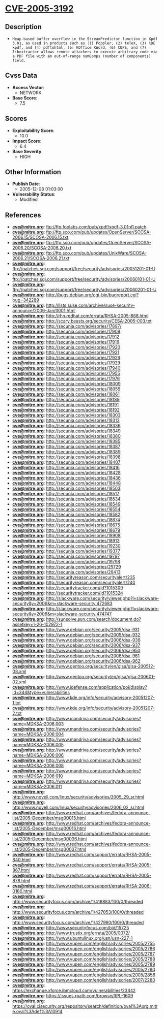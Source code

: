 
# [CVE-2005-3192](https://cve.mitre.org/cgi-bin/cvename.cgi?name=CVE-2005-3192)

## Description

- `Heap-based buffer overflow in the StreamPredictor function in Xpdf 3.01, as used in products such as (1) Poppler, (2) teTeX, (3) KDE kpdf, and (4) pdftohtml, (5) KOffice KWord, (6) CUPS, and (7) libextractor allows remote attackers to execute arbitrary code via a PDF file with an out-of-range numComps (number of components) field.`

## Cvss Data

- **Access Vector**:
  - NETWORK
- **Base Score**:
  - 7.5

## Scores

- **Exploitability Score**:
  - 10.0
- **Impact Score**:
  - 6.4
- **Base Severity**:
  - HIGH

## Other Information

- **Publish Date**:
  - 2005-12-08 01:03:00
- **Vulnerability Status**:
  - Modified

## References

- **cve@mitre.org**: ftp://ftp.foolabs.com/pub/xpdf/xpdf-3.01pl1.patch
- **cve@mitre.org**: ftp://ftp.sco.com/pub/updates/OpenServer/SCOSA-2006.15/SCOSA-2006.15.txt
- **cve@mitre.org**: ftp://ftp.sco.com/pub/updates/OpenServer/SCOSA-2006.20/SCOSA-2006.20.txt
- **cve@mitre.org**: ftp://ftp.sco.com/pub/updates/UnixWare/SCOSA-2006.21/SCOSA-2006.21.txt
- **cve@mitre.org**: ftp://patches.sgi.com/support/free/security/advisories/20051201-01-U
- **cve@mitre.org**: ftp://patches.sgi.com/support/free/security/advisories/20060101-01-U
- **cve@mitre.org**: ftp://patches.sgi.com/support/free/security/advisories/20060201-01-U
- **cve@mitre.org**: http://bugs.debian.org/cgi-bin/bugreport.cgi?bug=342289
- **cve@mitre.org**: http://lists.suse.com/archive/suse-security-announce/2006-Jan/0001.html
- **cve@mitre.org**: http://rhn.redhat.com/errata/RHSA-2005-868.html
- **cve@mitre.org**: http://scary.beasts.org/security/CESA-2005-003.txt
- **cve@mitre.org**: http://secunia.com/advisories/17897/
- **cve@mitre.org**: http://secunia.com/advisories/17908
- **cve@mitre.org**: http://secunia.com/advisories/17912
- **cve@mitre.org**: http://secunia.com/advisories/17916
- **cve@mitre.org**: http://secunia.com/advisories/17920
- **cve@mitre.org**: http://secunia.com/advisories/17921
- **cve@mitre.org**: http://secunia.com/advisories/17926
- **cve@mitre.org**: http://secunia.com/advisories/17929
- **cve@mitre.org**: http://secunia.com/advisories/17940
- **cve@mitre.org**: http://secunia.com/advisories/17955
- **cve@mitre.org**: http://secunia.com/advisories/17976
- **cve@mitre.org**: http://secunia.com/advisories/18009
- **cve@mitre.org**: http://secunia.com/advisories/18055
- **cve@mitre.org**: http://secunia.com/advisories/18061
- **cve@mitre.org**: http://secunia.com/advisories/18189
- **cve@mitre.org**: http://secunia.com/advisories/18191
- **cve@mitre.org**: http://secunia.com/advisories/18192
- **cve@mitre.org**: http://secunia.com/advisories/18303
- **cve@mitre.org**: http://secunia.com/advisories/18313
- **cve@mitre.org**: http://secunia.com/advisories/18336
- **cve@mitre.org**: http://secunia.com/advisories/18349
- **cve@mitre.org**: http://secunia.com/advisories/18380
- **cve@mitre.org**: http://secunia.com/advisories/18385
- **cve@mitre.org**: http://secunia.com/advisories/18387
- **cve@mitre.org**: http://secunia.com/advisories/18389
- **cve@mitre.org**: http://secunia.com/advisories/18398
- **cve@mitre.org**: http://secunia.com/advisories/18407
- **cve@mitre.org**: http://secunia.com/advisories/18416
- **cve@mitre.org**: http://secunia.com/advisories/18428
- **cve@mitre.org**: http://secunia.com/advisories/18436
- **cve@mitre.org**: http://secunia.com/advisories/18448
- **cve@mitre.org**: http://secunia.com/advisories/18503
- **cve@mitre.org**: http://secunia.com/advisories/18517
- **cve@mitre.org**: http://secunia.com/advisories/18534
- **cve@mitre.org**: http://secunia.com/advisories/18549
- **cve@mitre.org**: http://secunia.com/advisories/18554
- **cve@mitre.org**: http://secunia.com/advisories/18582
- **cve@mitre.org**: http://secunia.com/advisories/18674
- **cve@mitre.org**: http://secunia.com/advisories/18675
- **cve@mitre.org**: http://secunia.com/advisories/18679
- **cve@mitre.org**: http://secunia.com/advisories/18908
- **cve@mitre.org**: http://secunia.com/advisories/18913
- **cve@mitre.org**: http://secunia.com/advisories/19230
- **cve@mitre.org**: http://secunia.com/advisories/19377
- **cve@mitre.org**: http://secunia.com/advisories/19797
- **cve@mitre.org**: http://secunia.com/advisories/19798
- **cve@mitre.org**: http://secunia.com/advisories/25729
- **cve@mitre.org**: http://secunia.com/advisories/26413
- **cve@mitre.org**: http://securityreason.com/securityalert/235
- **cve@mitre.org**: http://securityreason.com/securityalert/240
- **cve@mitre.org**: http://securitytracker.com/id?1015309
- **cve@mitre.org**: http://securitytracker.com/id?1015324
- **cve@mitre.org**: http://slackware.com/security/viewer.php?l=slackware-security&y=2006&m=slackware-security.472683
- **cve@mitre.org**: http://slackware.com/security/viewer.php?l=slackware-security&y=2006&m=slackware-security.474747
- **cve@mitre.org**: http://sunsolve.sun.com/search/document.do?assetkey=1-26-102972-1
- **cve@mitre.org**: http://www.debian.org/security/2005/dsa-931
- **cve@mitre.org**: http://www.debian.org/security/2005/dsa-932
- **cve@mitre.org**: http://www.debian.org/security/2006/dsa-936
- **cve@mitre.org**: http://www.debian.org/security/2006/dsa-937
- **cve@mitre.org**: http://www.debian.org/security/2006/dsa-950
- **cve@mitre.org**: http://www.debian.org/security/2006/dsa-961
- **cve@mitre.org**: http://www.debian.org/security/2006/dsa-962
- **cve@mitre.org**: http://www.gentoo.org/security/en/glsa/glsa-200512-08.xml
- **cve@mitre.org**: http://www.gentoo.org/security/en/glsa/glsa-200601-02.xml
- **cve@mitre.org**: http://www.idefense.com/application/poi/display?id=344&type=vulnerabilities
- **cve@mitre.org**: http://www.kde.org/info/security/advisory-20051207-1.txt
- **cve@mitre.org**: http://www.kde.org/info/security/advisory-20051207-2.txt
- **cve@mitre.org**: http://www.mandriva.com/security/advisories?name=MDKSA-2006:003
- **cve@mitre.org**: http://www.mandriva.com/security/advisories?name=MDKSA-2006:004
- **cve@mitre.org**: http://www.mandriva.com/security/advisories?name=MDKSA-2006:005
- **cve@mitre.org**: http://www.mandriva.com/security/advisories?name=MDKSA-2006:006
- **cve@mitre.org**: http://www.mandriva.com/security/advisories?name=MDKSA-2006:008
- **cve@mitre.org**: http://www.mandriva.com/security/advisories?name=MDKSA-2006:010
- **cve@mitre.org**: http://www.mandriva.com/security/advisories?name=MDKSA-2006:011
- **cve@mitre.org**: http://www.novell.com/linux/security/advisories/2005_29_sr.html
- **cve@mitre.org**: http://www.novell.com/linux/security/advisories/2006_02_sr.html
- **cve@mitre.org**: http://www.redhat.com/archives/fedora-announce-list/2005-December/msg00015.html
- **cve@mitre.org**: http://www.redhat.com/archives/fedora-announce-list/2005-December/msg00016.html
- **cve@mitre.org**: http://www.redhat.com/archives/fedora-announce-list/2005-December/msg00036.html
- **cve@mitre.org**: http://www.redhat.com/archives/fedora-announce-list/2005-December/msg00037.html
- **cve@mitre.org**: http://www.redhat.com/support/errata/RHSA-2005-840.html
- **cve@mitre.org**: http://www.redhat.com/support/errata/RHSA-2005-867.html
- **cve@mitre.org**: http://www.redhat.com/support/errata/RHSA-2005-878.html
- **cve@mitre.org**: http://www.redhat.com/support/errata/RHSA-2006-0160.html
- **cve@mitre.org**: http://www.securityfocus.com/archive/1/418883/100/0/threaded
- **cve@mitre.org**: http://www.securityfocus.com/archive/1/427053/100/0/threaded
- **cve@mitre.org**: http://www.securityfocus.com/archive/1/427990/100/0/threaded
- **cve@mitre.org**: http://www.securityfocus.com/bid/15725
- **cve@mitre.org**: http://www.trustix.org/errata/2005/0072/
- **cve@mitre.org**: http://www.ubuntulinux.org/usn/usn-227-1
- **cve@mitre.org**: http://www.vupen.com/english/advisories/2005/2755
- **cve@mitre.org**: http://www.vupen.com/english/advisories/2005/2786
- **cve@mitre.org**: http://www.vupen.com/english/advisories/2005/2787
- **cve@mitre.org**: http://www.vupen.com/english/advisories/2005/2788
- **cve@mitre.org**: http://www.vupen.com/english/advisories/2005/2789
- **cve@mitre.org**: http://www.vupen.com/english/advisories/2005/2790
- **cve@mitre.org**: http://www.vupen.com/english/advisories/2005/2856
- **cve@mitre.org**: http://www.vupen.com/english/advisories/2007/2280
- **cve@mitre.org**: https://exchange.xforce.ibmcloud.com/vulnerabilities/23442
- **cve@mitre.org**: https://issues.rpath.com/browse/RPL-1609
- **cve@mitre.org**: https://oval.cisecurity.org/repository/search/definition/oval%3Aorg.mitre.oval%3Adef%3A10914

